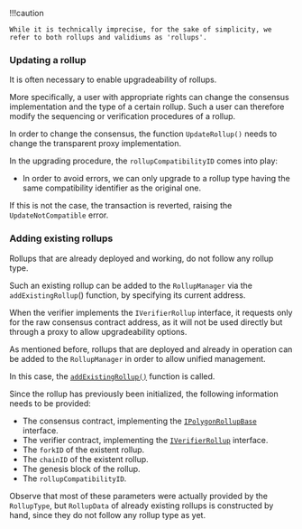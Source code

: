 !!!caution
    
    While it is technically imprecise, for the sake of simplicity, we refer to both rollups and validiums as 'rollups'.

### Updating a rollup

It is often necessary to enable upgradeability of rollups.

More specifically, a user with appropriate rights can change the consensus implementation and the type of a certain rollup. Such a user can therefore modify the sequencing or verification procedures of a rollup.

In order to change the consensus, the function $\texttt{UpdateRollup()}$ needs to change the transparent proxy implementation.

In the upgrading procedure, the $\texttt{rollupCompatibilityID}$ comes into play:

- In order to avoid errors, we can only upgrade to a rollup type having the same compatibility identifier as the original one. 

If this is not the case, the transaction is reverted, raising the $\texttt{UpdateNotCompatible}$ error.

### Adding existing rollups

Rollups that are already deployed and working, do not follow any rollup type.

Such an existing rollup can be added to the $\texttt{RollupManager}$ via the $\texttt{addExistingRollup}()$ function, by specifying its current address.

When the verifier implements the $\texttt{IVerifierRollup}$ interface, it requests only for the raw consensus contract address, as it will not be used directly but through a proxy to allow upgradeability options.

As mentioned before, rollups that are deployed and already in operation can be added to the $\texttt{RollupManager}$ in order to allow unified management.

In this case, the [$\texttt{addExistingRollup()}$](https://github.com/0xPolygonHermez/zkevm-contracts/blob/8fc03b0e83cbb143fdc6c1ecfaafa5c294c25509/contracts/v2/PolygonRollupManager.sol#L640C14-L640C31) function is called.

Since the rollup has previously been initialized, the following information needs to be provided:

- The consensus contract, implementing the [$\texttt{IPolygonRollupBase}$](https://github.com/0xPolygonHermez/zkevm-contracts/blob/develop/contracts/v2/interfaces/IPolygonRollupBase.sol) interface.
- The verifier contract, implementing the [$\texttt{IVerifierRollup}$](https://github.com/0xPolygonHermez/zkevm-contracts/blob/develop/contracts/interfaces/IVerifierRollup.sol) interface.
- The $\texttt{forkID}$ of the existent rollup.
- The $\texttt{chainID}$ of the existent rollup.
- The genesis block of the rollup.
- The $\texttt{rollupCompatibilityID}$.

Observe that most of these parameters were actually provided by the $\texttt{RollupType}$, but $\texttt{RollupData}$ of already existing rollups is constructed by hand, since they do not follow any rollup type as yet.


